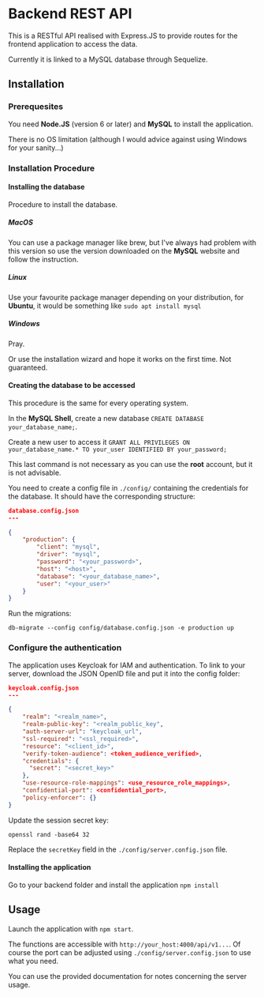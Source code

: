# Backend REST API #

This is a RESTful API realised with Express.JS to provide routes for the frontend application to access the data.

Currently it is linked to a MySQL database through Sequelize.

## Installation ##

### Prerequesites ###

You need **Node.JS** (version 6 or later) and **MySQL** to install the application.

There is no OS limitation (although I would advice against using Windows for your sanity...)

### Installation Procedure ###

#### Installing the database ####

Procedure to install the database.

##### MacOS #####

You can use a package manager like brew, but I've always had problem with this version so use the version downloaded on the **MySQL** website and follow the instruction.

##### Linux #####

Use your favourite package manager depending on your distribution, for **Ubuntu**, it would be something like `sudo apt install mysql`

##### Windows #####

Pray.

Or use the installation wizard and hope it works on the first time. Not guaranteed.

#### Creating the database to be accessed ####

This procedure is the same for every operating system.

In the **MySQL Shell**, create a new database `CREATE DATABASE your_database_name;`.

Create a new user to access it `GRANT ALL PRIVILEGES ON your_database_name.* TO your_user IDENTIFIED BY your_password;`

This last command is not necessary as you can use the **root** account, but it is not advisable.

You need to create a config file in `./config/` containing the credentials for the database. It should have the corresponding structure:

```json
database.config.json
---

{
    "production": {
        "client": "mysql",
        "driver": "mysql",
        "password": "<your_password>", 
        "host": "<host>",
        "database": "<your_database_name>",
        "user": "<your_user>"
    }
}
```

Run the migrations: 

```shell
db-migrate --config config/database.config.json -e production up
```

### Configure the authentication

The application uses Keycloak for IAM and authentication. To link to your server, 
download the JSON OpenID file and put it into the config folder: 

```json
keycloak.config.json
---

{
    "realm": "<realm_name>",
    "realm-public-key": "<realm_public_key",
    "auth-server-url": "keycloak_url",
    "ssl-required": "<ssl_required>",
    "resource": "<client_id>",
    "verify-token-audience": <token_audience_verified>,
    "credentials": {
      "secret": "<secret_key>"
    },
    "use-resource-role-mappings": <use_resource_role_mappings>,
    "confidential-port": <confidential_port>,
    "policy-enforcer": {}
}
```

Update the session secret key: 

```shell
openssl rand -base64 32
```

Replace the `secretKey` field in the `./config/server.config.json` file. 



#### Installing the application ####

Go to your backend folder and install the application `npm install`

## Usage ##

Launch the application with `npm start`.

The functions are accessible with `http://your_host:4000/api/v1...`. Of course the port can be adjusted using `./config/server.config.json` to use what you need.

You can use the provided documentation for notes concerning the server usage.
